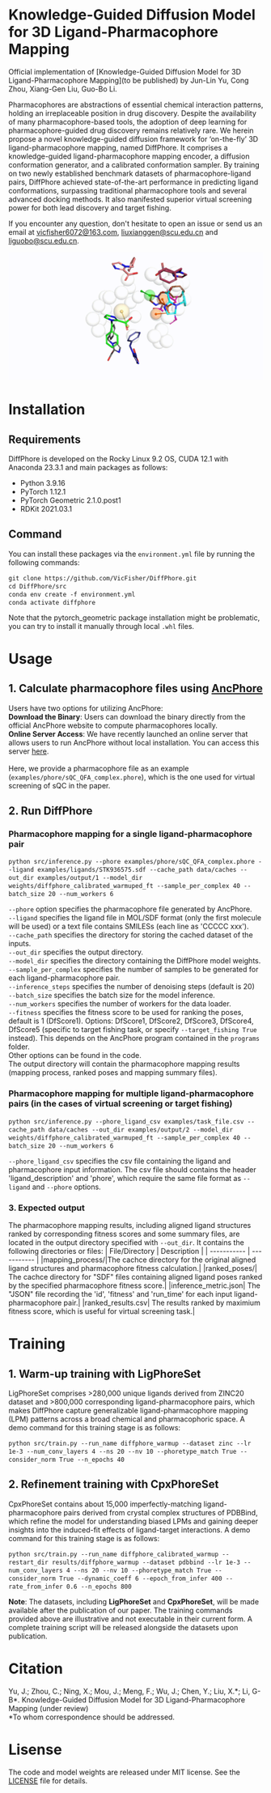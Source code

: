 # Knowledge-Guided Diffusion Model for 3D Ligand-Pharmacophore Mapping

Official implementation of [Knowledge-Guided Diffusion Model for 3D Ligand-Pharmacophore Mapping](to be published) by Jun-Lin Yu, Cong Zhou, Xiang-Gen Liu, Guo-Bo Li. 

Pharmacophores are abstractions of essential chemical interaction patterns, holding an irreplaceable position in drug discovery. Despite the availability of many pharmacophore-based tools, the adoption of deep learning for pharmacophore-guided drug discovery remains relatively rare. We herein propose a novel knowledge-guided diffusion framework for ‘on-the-fly’ 3D ligand-pharmacophore mapping, named DiffPhore. It comprises a knowledge-guided ligand-pharmacophore mapping encoder, a diffusion conformation generator, and a calibrated conformation sampler. By training on two newly established benchmark datasets of pharmacophore-ligand pairs, DiffPhore achieved state-of-the-art performance in predicting ligand conformations, surpassing traditional pharmacophore tools and several advanced docking methods. It also manifested superior virtual screening power for both lead discovery and target fishing. 

If you encounter any question, don't hesitate to open an issue or send us an email at vicfisher6072@163.com, liuxianggen@scu.edu.cn and liguobo@scu.edu.cn.

![mapping](figs/mapping.gif)

# Installation
## Requirements
DiffPhore is developed on the Rocky Linux 9.2 OS, CUDA 12.1 with Anaconda 23.3.1 and main packages as follows:
- Python 3.9.16
- PyTorch 1.12.1
- PyTorch Geometric 2.1.0.post1
- RDKit 2021.03.1

## Command
You can install these packages via the `environment.yml` file by running the following commands:
```
git clone https://github.com/VicFisher/DiffPhore.git
cd DiffPhore/src
conda env create -f environment.yml
conda activate diffphore
```
Note that the pytorch_geometric package installation might be problematic, you can try to install it manually through local `.whl` files.

# Usage
## 1. Calculate pharmacophore files using [AncPhore](https://ancphore.ddtmlab.org/)
Users have two options for utilizing AncPhore:<br />
**Download the Binary**: Users can download the binary directly from the official AncPhore website to compute pharmacophores locally.<br />
**Online Server Access**: We have recently launched an online server that allows users to run AncPhore without local installation. You can access this server [here](https://ancphore.ddtmlab.org/Modeling).<br /><br />
Here, we provide a pharmacophore file as an example (`examples/phore/sQC_QFA_complex.phore`), which is the one used for virtual screening of sQC in the paper.

## 2. Run DiffPhore
### Pharmacophore mapping for a single ligand-pharmacophore pair
```
python src/inference.py --phore examples/phore/sQC_QFA_complex.phore --ligand examples/ligands/STK936575.sdf --cache_path data/caches --out_dir examples/output/1 --model_dir weights/diffphore_calibrated_warmuped_ft --sample_per_complex 40 --batch_size 20 --num_workers 6
```
`--phore` option specifies the pharmacophore file generated by AncPhore. <br />
`--ligand` specifies the ligand file in MOL/SDF format (only the first molecule will be used) or a text file contains SMILESs (each line as 'CCCCC xxx').<br />
`--cache_path` specifies the directory for storing the cached dataset of the inputs.<br />
`--out_dir` specifies the output directory. <br />
`--model_dir` specifies the directory containing the DiffPhore model weights.<br />
`--sample_per_complex` specifies the number of samples to be generated for each ligand-pharmacophore pair.<br />
`--inference_steps` specifies the number of denoising steps (default is 20)<br />
`--batch_size` specifies the batch size for the model inference.<br />
`--num_workers` specifies the number of workers for the data loader.<br />
`--fitness` specifies the fitness score to be used for ranking the poses, default is 1 (DfScore1). Options: DfScore1, DfScore2, DfScore3, DfScore4, DfScore5 (specific to target fishing task, or specify `--target_fishing True` instead). This depends on the AncPhore program contained in the `programs` folder.<br />
Other options can be found in the code.<br />
The output directory will contain the pharmacophore mapping results (mapping process, ranked poses and mapping summary files).<br />


### Pharmacophore mapping for multiple ligand-pharmacophore pairs (in the cases of virtual screening or target fishing)
```
python src/inference.py --phore_ligand_csv examples/task_file.csv --cache_path data/caches --out_dir examples/output/2 --model_dir weights/diffphore_calibrated_warmuped_ft --sample_per_complex 40 --batch_size 20 --num_workers 6
```
`--phore_ligand_csv` specifies the csv file containing the ligand and pharmacophore input information. The csv file should contains the header 'ligand_description' and 'phore', which require the same file format as `--ligand` and `--phore` options.<br />

### 3. Expected output
The pharmacophore mapping results, including aligned ligand structures ranked by corresponding fitness scores and some summary files,  are located in the output directory specified with `--out_dir`. It contains the following directories or files:
| File/Directory | Description | 
| ----------- | ----------- |
|mapping_process/|The cachce directory for the original aligned ligand structures and pharmacophore fitness calculation.|
|ranked_poses/| The cachce directory for "SDF" files containing aligned ligand poses ranked by the specified pharmacophore fitness score.|
|inference_metric.json| The "JSON" file recording the 'id', 'fitness' and 'run_time' for each input ligand-pharmacophore pair.|
|ranked_results.csv| The results ranked by maximium fitness score, which is useful for virtual screening task.|

# Training 
## 1. Warm-up training with LigPhoreSet
LigPhoreSet comprises >280,000 unique ligands derived from ZINC20 dataset and >800,000 corresponding ligand-pharmacophore pairs, which makes DiffPhore capture generalizable ligand-pharmacophore mapping (LPM) patterns across a broad chemical and pharmacophoric space. A demo command for this training stage is as follows:
```
python src/train.py --run_name diffphore_warmup --dataset zinc --lr 1e-3 --num_conv_layers 4 --ns 20 --nv 10 --phoretype_match True --consider_norm True --n_epochs 40 
```

## 2. Refinement training with CpxPhoreSet
CpxPhoreSet contains about 15,000 imperfectly-matching ligand-pharmacophore pairs derived from crystal complex structures of PDBBind, which refine the model for understanding biased LPMs and gaining deeper insights into the induced-fit effects of ligand-target interactions. A demo command for this training stage is as follows:
```
python src/train.py --run_name diffphore_calibrated_warmup --restart_dir results/diffphore_warmup --dataset pdbbind --lr 1e-3 --num_conv_layers 4 --ns 20 --nv 10 --phoretype_match True --consider_norm True --dynamic_coeff 6 --epoch_from_infer 400 --rate_from_infer 0.6 --n_epochs 800 
```

**Note**: The datasets, including **LigPhoreSet** and **CpxPhoreSet**, will be made available after the publication of our paper. The training commands provided above are illustrative and not executable in their current form. A complete training script will be released alongside the datasets upon publication.

# Citation
Yu, J.; Zhou, C.; Ning, X.; Mou, J.; Meng, F.; Wu, J.; Chen, Y.; Liu, X.\*; Li, G-B\*. Knowledge-Guided Diffusion Model for 3D Ligand-Pharmacophore Mapping (under review)<br />
*To whom correspondence should be addressed.

# Lisense
The code and model weights are released under MIT license. See the [LICENSE](LICENSE) file for details.


